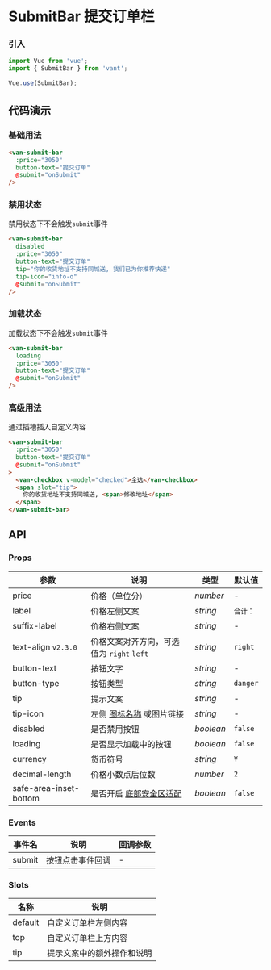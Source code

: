 # SubmitBar 提交订单栏

### 引入

```js
import Vue from 'vue';
import { SubmitBar } from 'vant';

Vue.use(SubmitBar);
```

## 代码演示

### 基础用法

```html
<van-submit-bar
  :price="3050"
  button-text="提交订单"
  @submit="onSubmit"
/>
```

### 禁用状态

禁用状态下不会触发`submit`事件

```html
<van-submit-bar
  disabled
  :price="3050"
  button-text="提交订单"
  tip="你的收货地址不支持同城送, 我们已为你推荐快递"
  tip-icon="info-o"
  @submit="onSubmit"
/>
```

### 加载状态

加载状态下不会触发`submit`事件

```html
<van-submit-bar
  loading
  :price="3050"
  button-text="提交订单"
  @submit="onSubmit"
/>
```

### 高级用法

通过插槽插入自定义内容

```html
<van-submit-bar
  :price="3050"
  button-text="提交订单"
  @submit="onSubmit"
>
  <van-checkbox v-model="checked">全选</van-checkbox>
  <span slot="tip">
    你的收货地址不支持同城送, <span>修改地址</span>
  </span>
</van-submit-bar>
```

## API

### Props

| 参数 | 说明 | 类型 | 默认值 |
|------|------|------|------|
| price | 价格（单位分） | *number* | - |
| label | 价格左侧文案 | *string* | `合计：` |
| suffix-label | 价格右侧文案 | *string* | - |
| text-align `v2.3.0` | 价格文案对齐方向，可选值为 `right` `left` | *string* | `right` |
| button-text | 按钮文字 | *string* | - |
| button-type | 按钮类型 | *string* | `danger` |
| tip | 提示文案 |  *string* | - |
| tip-icon | 左侧 [图标名称](#/zh-CN/icon) 或图片链接 |  *string* | - |
| disabled | 是否禁用按钮 | *boolean* | `false` |
| loading | 是否显示加载中的按钮 |  *boolean* | `false` |
| currency | 货币符号 | *string* | `¥` |
| decimal-length | 价格小数点后位数 | *number* | `2` |
| safe-area-inset-bottom | 是否开启 [底部安全区适配](#/zh-CN/quickstart#di-bu-an-quan-qu-gua-pei) | *boolean* | `false` |

### Events

| 事件名 | 说明 | 回调参数 |
|------|------|------|
| submit | 按钮点击事件回调 | - |

### Slots

| 名称 | 说明 |
|------|------|
| default | 自定义订单栏左侧内容 |
| top | 自定义订单栏上方内容 |
| tip | 提示文案中的额外操作和说明 |
